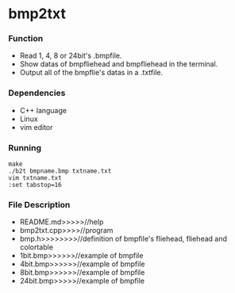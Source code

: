 bmp2txt
=====

### Function
- Read 1, 4, 8 or 24bit's .bmpfile.
- Show datas of bmpfliehead and bmpfliehead in the terminal.
- Output all of the bmpflie's datas in a .txtfile.

### Dependencies
- C++ language
- Linux
- vim editor

### Running
```
make
./b2t bmpname.bmp txtname.txt
vim txtname.txt
:set tabstop=16
```

### File Description
- README.md>>>>>//help
- bmp2txt.cpp>>>>//program
- bmp.h>>>>>>>>//definition of bmpfile's fliehead, fliehead and colortable
- 1bit.bmp>>>>>>//example of bmpfile
- 4bit.bmp>>>>>>//example of bmpfile
- 8bit.bmp>>>>>>//example of bmpfile
- 24bit.bmp>>>>>//example of bmpfile
